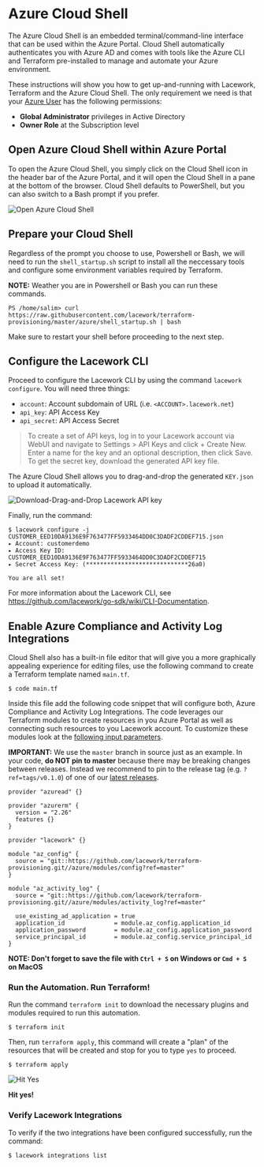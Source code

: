 # Azure Cloud Shell
The Azure Cloud Shell is an embedded terminal/command-line interface that can be used within the Azure
Portal.  Cloud Shell automatically authenticates you with Azure AD and comes with tools like the Azure
CLI and Terraform pre-installed to manage and automate your Azure environment.

These instructions will show you how to get up-and-running with Lacework, Terraform and the Azure Cloud Shell.
The only requirement we need is that your [Azure User](https://cloud.google.com/iam/docs/service-accounts) has
the following permissions:
- **Global Administrator** privileges in Active Directory
- **Owner Role** at the Subscription level

## Open Azure Cloud Shell within Azure Portal
To open the Azure Cloud Shell, you simply click on the Cloud Shell icon in the header bar of the Azure Portal,
and it will open the Cloud Shell in a pane at the bottom of the browser. Cloud Shell defaults to PowerShell,
but you can also switch to a Bash prompt if you prefer.

![Open Azure Cloud Shell](https://techally-artifacts.s3-us-west-2.amazonaws.com/github-terraform-provisioning-imgs/azure-cloud-shell-open.png)

## Prepare your Cloud Shell

Regardless of the prompt you choose to use, Powershell or Bash, we will need to run the `shell_startup.sh`
script to install all the neccessary tools and configure some environment variables required by Terraform.

**NOTE:** Weather you are in Powershell or Bash you can run these commands.

```
PS /home/salim> curl https://raw.githubusercontent.com/lacework/terraform-provisioning/master/azure/shell_startup.sh | bash
```

Make sure to restart your shell before proceeding to the next step.

## Configure the Lacework CLI

Proceed to configure the Lacework CLI by using the command `lacework configure`. You will need three things:
* `account`: Account subdomain of URL (i.e. `<ACCOUNT>.lacework.net`)
* `api_key`: API Access Key
* `api_secret`: API Access Secret

>To create a set of API keys, log in to your Lacework account via WebUI and navigate to Settings > API Keys and
>click + Create New. Enter a name for the key and an optional description, then click Save. To get the secret key,
>download the generated API key file.

The Azure Cloud Shell allows you to drag-and-drop the generated `KEY.json` to upload it automatically.

![Download-Drag-and-Drop Lacework API key](https://techally-artifacts.s3-us-west-2.amazonaws.com/github-terraform-provisioning-imgs/cloud-shell-drap-drop-api-key.gif)

Finally, run the command:
```
$ lacework configure -j CUSTOMER_EED10DA9136E9F763477FF5933464DD0C3DADF2CDDEF715.json
▸ Account: customerdemo
▸ Access Key ID: CUSTOMER_EED10DA9136E9F763477FF5933464DD0C3DADF2CDDEF715
▸ Secret Access Key: (*****************************26a0)

You are all set!
```

For more information about the Lacework CLI, see https://github.com/lacework/go-sdk/wiki/CLI-Documentation.

## Enable Azure Compliance and Activity Log Integrations
Cloud Shell also has a built-in file editor that will give you a more graphically appealing experience for
editing files, use the following command to create a Terraform template named `main.tf`.
```
$ code main.tf
```

Inside this file add the following code snippet that will configure both, Azure Compliance and Activity Log
Integrations. The code leverages our Terraform modules to create resources in you Azure Portal as well as
connecting such resources to you Lacework account. To customize these modules look at the [following input
parameters](https://github.com/lacework/terraform-provisioning/tree/master/azure#inputs).

**IMPORTANT:** We use the `master` branch in source just as an example. In your code, **do NOT pin to master**
because there may be breaking changes between releases. Instead we recommend to pin to the release tag (e.g.
`?ref=tags/v0.1.0`) of one of our [latest releases](https://github.com/lacework/terraform-provisioning/releases).

```hcl
provider "azuread" {}

provider "azurerm" {
  version = "2.26"
  features {}
}

provider "lacework" {}

module "az_config" {
  source = "git::https://github.com/lacework/terraform-provisioning.git//azure/modules/config?ref=master"
}

module "az_activity_log" {
  source = "git::https://github.com/lacework/terraform-provisioning.git//azure/modules/activity_log?ref=master"

  use_existing_ad_application = true
  application_id              = module.az_config.application_id
  application_password        = module.az_config.application_password
  service_principal_id        = module.az_config.service_principal_id
}
```

__NOTE: Don't forget to save the file with `Ctrl + S` on Windows or `Cmd + S` on MacOS__

### Run the Automation. Run Terraform!

Run the command `terraform init` to download the necessary plugins and modules required to run this automation.
```
$ terraform init
```

Then, run `terraform apply`, this command will create a "plan" of the resources that will be created and stop
for you to type `yes` to proceed.
```
$ terraform apply
```

![Hit Yes](https://techally-artifacts.s3-us-west-2.amazonaws.com/github-terraform-provisioning-imgs/cloud-shell-editor-terraform-apply.png)

**Hit yes!**

### Verify Lacework Integrations

To verify if the two integrations have been configured successfully, run the command:
```
$ lacework integrations list
```
